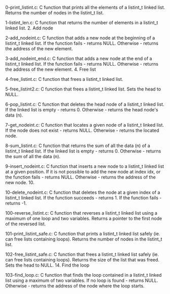 0-print_listint.c: C function that prints all the elements of a listint_t linked list. Returns the number of nodes in the listint_t list.

1-listint_len.c: C function that returns the number of elements in a listint_t linked list. 2. Add node

2-add_nodeint.c: C function that adds a new node at the beginning of a listint_t linked list. If the function fails - returns NULL. Otherwise - returns the address of the new element.

3-add_nodeint_end.c: C function that adds a new node at the end of a listint_t linked list. If the function fails - returns NULL. Otherwise - returns the address of the new element. 4. Free list

4-free_listint.c: C function that frees a listint_t linked list. 

5-free_listint2.c: C function that frees a listint_t linked list. Sets the head to NULL. 

6-pop_listint.c: C function that deletes the head node of a listint_t linked list. If the linked list is empty - returns 0. Otherwise - returns the head node's data (n).
 
7-get_nodeint.c: C function that locates a given node of a listint_t linked list. If the node does not exist - returns NULL. Otherwise - returns the located node. 

8-sum_listint.c: C function that returns the sum of all the data (n) of a listint_t linked list. If the linked list is empty - returns 0. Otherwise - returns the sum of all the data (n). 

9-insert_nodeint.c: C function that inserts a new node to a listint_t linked list at a given position. If it is not possible to add the new node at index idx, or the function fails - returns NULL. Otherwise - returns the address of the new node. 10.

10-delete_nodeint.c: C function that deletes the node at a given index of a listint_t linked list. If the function succeeds - returns 1. If the function fails - returns -1. 

100-reverse_listint.c: C function that reverses a listint_t linked list using a maximum of one loop and two variables. Returns a pointer to the first node of the reversed list. 

101-print_listint_safe.c: C function that prints a listint_t linked list safely (ie. can free lists containing loops). Returns the number of nodes in the listint_t list. 

102-free_listint_safe.c: C function that frees a listint_t linked list safely (ie. can free lists containing loops). Returns the size of the list that was freed. Sets the head to NULL. 14. Find the loop

103-find_loop.c: C function that finds the loop contained in a listint_t linked list using a maximum of two variables. If no loop is found - returns NULL. Otherwise - returns the address of the node where the loop starts.


